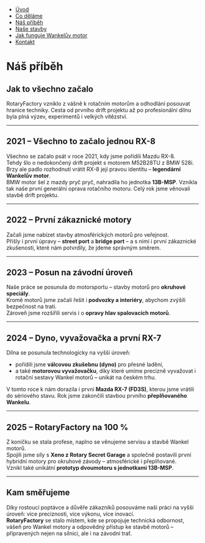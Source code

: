 - [Úvod](uvod.md)
- [Co děláme](codelame.md)
- [Náš příběh](pribeh.md)
- [Naše stavby](projekty.md)
- [Jak funguje Wankelův motor](jakfunguje.md)
- [Kontakt](kontakt.md)

<!-- Hlavní nadpis -->
# Náš příběh

## Jak to všechno začalo
RotaryFactory vzniklo z vášně k rotačním motorům a odhodlání posouvat hranice techniky. Cesta od prvního drift projektu až po profesionální dílnu byla plná výzev, experimentů i velkých vítězství.

---

## 2021 – Všechno to začalo jednou RX-8
Všechno se začalo psát v roce 2021, kdy jsme pořídili Mazdu RX-8.  
Tehdy šlo o nedokončený drift projekt s motorem M52B28TU z BMW 528i. Brzy ale padlo rozhodnutí vrátit RX-8 její pravou identitu – **legendární Wankelův motor**.  
BMW motor šel z mazdy pryč pryč, nahradila ho jednotka **13B-MSP**. Vznikla tak naše první generální oprava rotačního motoru. Celý rok jsme věnovali stavbě drift projektu.

---

## 2022 – První zákaznické motory
Začali jsme nabízet stavby atmosférických motorů pro veřejnost.  
Přišly i první úpravy – **street port** a **bridge port** – a s nimi i první zákaznické zkušenosti, které nám potvrdily, že jdeme správným směrem.

---

## 2023 – Posun na závodní úroveň
Naše práce se posunula do motorsportu – stavby motorů pro **okruhové speciály**.  
Kromě motorů jsme začali řešit i **podvozky a interiéry**, abychom zvýšili bezpečnost na trati.  
Zároveň jsme rozšířili servis i o **opravy hlav spalovacích motorů**.

---

## 2024 – Dyno, vyvažovačka a první RX-7
Dílna se posunula technologicky na vyšší úroveň:  
- pořídili jsme **válcovou zkušebnu (dyno)** pro přesné ladění,  
- a také **motorovou vyvažovačku**, díky které umíme precizně vyvažovat i rotační sestavy Wankel motorů – unikát na českém trhu.  

V tomto roce k nám dorazila i první **Mazda RX-7 (FD3S)**, kterou jsme vrátili do sériového stavu. Rok jsme zakončili stavbou prvního **přeplňovaného Wankelu**.

---

## 2025 – RotaryFactory na 100 %
Z koníčku se stala profese, naplno se věnujeme servisu a stavbě Wankel motorů.  
Spojili jsme síly s **Xeno z Rotary Secret Garage** a společně postavili první hybridní motory pro okruhové závody – atmosférické i přeplňované.  
Vznikl také unikátní **prototyp dvoumotoru s jednotkami 13B-MSP**.  

---

## Kam směřujeme
Díky rostoucí poptávce a důvěře zákazníků posouváme naši práci na vyšší úroveň: více preciznosti, více výkonu, více inovací.  
**RotaryFactory** se stalo místem, kde se propojuje technická odbornost, vášeň pro Wankel motory a odpovědný přístup ke stavbě motorů – připravených nejen na silnici, ale i na závodní trať.